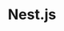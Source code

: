 ---
codehost: https://github.com/nestjs/nest
dribbble: https://dribbble.com/JakubStaron
logohandle: nestjs
sort: nestjs
title: Nest.js
twitter: https://x.com/nestframework
website: http://nestjs.com/
---